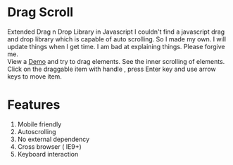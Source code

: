 # Drag Scroll
Extended Drag n Drop Library in Javascript
I couldn't find a javascript drag and drop library which is capable of auto scrolling. So I made my own. I will update things when I get time. I am bad at explaining things. Please forgive me.
<br>
View a <a href="https://joshyfrancis.github.io/drag_scroll/drag_scroll.htm" target="_blank">Demo</a> and try to drag elements.
See the inner scrolling of elements. Click on the draggable item with handle , press Enter key and use arrow keys to move item.
# Features
  1. Mobile friendly
  2. Autoscrolling
  3. No external dependency
  4. Cross browser ( IE9+)
  5. Keyboard interaction

